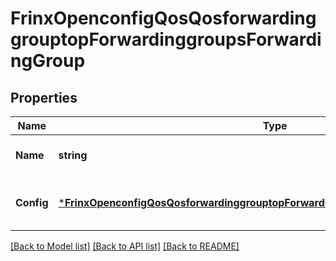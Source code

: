 # FrinxOpenconfigQosQosforwardinggrouptopForwardinggroupsForwardingGroup

## Properties
Name | Type | Description | Notes
------------ | ------------- | ------------- | -------------
**Name** | **string** | Optional[Reference to name list key] REF:Optional.empty | [optional] [default to null]
**Config** | [***FrinxOpenconfigQosQosforwardinggrouptopForwardinggroupsForwardinggroupConfig**](frinx.openconfig.qos.qosforwardinggrouptop.forwardinggroups.forwardinggroup.Config.md) | Optional[Configuration data for forwarding groups] REF:Optional.empty | [optional] [default to null]

[[Back to Model list]](../README.md#documentation-for-models) [[Back to API list]](../README.md#documentation-for-api-endpoints) [[Back to README]](../README.md)


